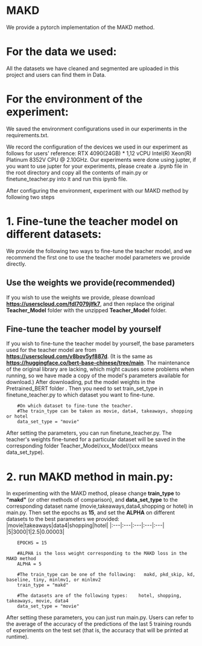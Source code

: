 # MAKD
We provide a pytorch implementation of the MAKD method.

# For the data we used:
All the datasets we have cleaned and segmented are uploaded in this project and users can find them in Data.

# For the environment of the experiment:
We saved the environment configurations used in our experiments in the requirements.txt.

We record the configuration of the devices we used in our experiment as follows for users' reference: RTX 4090(24GB) * 1,12 vCPU Intel(R) Xeon(R) Platinum 8352V CPU @ 2.10GHz. 
Our experiments were done using jupter, if you want to use jupter for your experiments, please create a .ipynb file in the root directory and copy all the contents of main.py or finetune_teacher.py into it and run this ipynb file.

After configuring the environment, experiment with our MAKD method by following two steps

# 1. Fine-tune the teacher model on different datasets:
We provide the following two ways to fine-tune the teacher model, and we recommend the first one to use the teacher model parameters we provide directly.

## Use the weights we provide(recommended)
If you wish to use the weights we provide, please download **https://userscloud.com/fdl7079jlfk7**, and then replace the original **Teacher_Model** folder with the unzipped **Teacher_Model** folder. 

## Fine-tune the teacher model by yourself
If you wish to fine-tune the teacher model by yourself, the base parameters used for the teacher model are from **https://userscloud.com/v8bov5yf887d**. (It is the same as **https://huggingface.co/bert-base-chinese/tree/main**. The maintenance of the original library are lacking, which might causes some problems when running, so we have made a copy of the model's parameters available for download.) After downloading, put the model weights in the Pretrained_BERT folder . Then you need to set train_set_type in finetune_teacher.py to which dataset you want to fine-tune. 
```
    #On which dataset to fine-tune the teacher. 
    #The train_type can be taken as movie, data4, takeaways, shopping or hotel
    data_set_type = "movie"
```

After setting the parameters, you can run finetune_teacher.py. The teacher's weights fine-tuned for a particular dataset will be saved in the corresponding folder Teacher_Model/xxx_Model/(xxx means data_set_type).


# 2. run MAKD method in main.py:
In experimenting with the MAKD method, please change **train_type** to **"makd"** (or other methods of comparison), and **data_set_type** to the corresponding dataset name (movie,takeaways,data4,shopping or hotel) in main.py. Then set the epochs as **15**, and set the **ALPHA** on different datasets to the best parameters we provided: 
|movie|takeaways|data4|shopping|hotel|
|:---|:---|:---|:---|:---|
|5|3000|1|2.5|0.00003|
```
    EPOCHS = 15

    #ALPHA is the loss weight corresponding to the MAKD loss in the MAKD method
    ALPHA = 5
    
    #The train_type can be one of the following:   makd, pkd_skip, kd, baseline, tiny, minlmv1, or minlmv2
    train_type = "makd"

    #The datasets are of the following types:    hotel, shopping, takeaways, movie, data4
    data_set_type = "movie"
```
After setting these parameters, you can just run main.py. Users can refer to the average of the accuracy of the predictions of the last 5 training rounds of experiments on the test set (that is, the accuracy that will be printed at runtime). 

